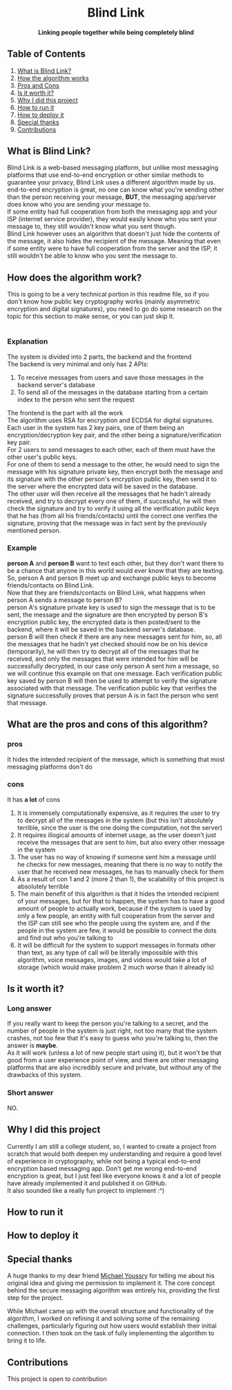 <div align="center">
  
  # Blind Link
  #### Linking people together while being completely blind
  
</div>

## Table of Contents

1. [What is Blind Link?](#what-is-blind-link)
2. [How the algorithm works](#how-does-the-algorithm-work)
3. [Pros and Cons](#what-are-the-pros-and-cons-of-this-algorithm)
4. [Is it worth it?](#is-it-worth-it)
5. [Why I did this project](#why-i-did-this-project)
6. [How to run it](#how-to-run-it)
7. [How to deploy it](#how-to-deploy-it)
8. [Special thanks](#special-thanks)
9. [Contributions](#contributions)



## What is Blind Link?
Blind Link is a web-based messaging platform, but unlike most messaging platforms that use end-to-end encryption or other similar methods to guarantee your privacy, Blind Link uses a different algorithm made by us. <br>
end-to-end encryption is great, no one can know what you're sending other than the person receiving your message, **BUT**, the messaging app/server does know who you are sending your message to. <br>
If some entity had full cooperation from both the messaging app and your ISP (internet service provider), they would easily know who you sent your message to, they still wouldn't know what you sent though. <br>
Blind Link however uses an algorithm that doesn't just hide the contents of the message, it also hides the recipient of the message. Meaning that even if some entity were to have full cooperation from the server and the ISP, it still wouldn't be able to know who you sent the message to. 

## How does the algorithm work?
This is going to be a very technical portion in this readme file, so if you don't know how public key cryptography works (mainly asymmetric encryption and digital signatures), you need to go do some research on the topic for this section to make sense, or you can just skip it. 
<br>
<br>
### Explanation
The system is divided into 2 parts, the backend and the frontend <br>
The backend is very minimal and only has 2 APIs:
1. To receive messages from users and save those messages in the backend server's database
2. To send all of the messages in the database starting from a certain index to the person who sent the request

The frontend is the part with all the work <br>
The algorithm uses RSA for encryption and ECDSA for digital signatures. <br>
Each user in the system has 2 key pairs, one of them being an encryption/decryption key pair, and the other being a signature/verification key pair. <br>
For 2 users to send messages to each other, each of them must have the other user's public keys. <br>
For one of them to send a message to the other, he would need to sign the message with his signature private key, then encrypt both the message and its signature with the other person's encryption public key, then send it to the server where the encrypted data will be saved in the database. <br>
The other user will then receive all the messages that he hadn't already received, and try to decrypt every one of them, if successful, he will then check the signature and try to verify it using all the verification public keys that he has (from all his friends/contacts) until the correct one verifies the signature, proving that the message was in fact sent by the previously mentioned person. <br>

### Example
**person A** and **person B** want to text each other, but they don't want there to be a chance that anyone in this world would ever know that they are texting. <br>
So, person A and person B meet up and exchange public keys to become friends/contacts on Blind Link. <br>
Now that they are friends/contacts on Blind Link, what happens when person A sends a message to person B? <br>
person A's signature private key is used to sign the message that is to be sent, the message and the signature are then encrypted by person B's encryption public key, the encrypted data is then posted/sent to the backend, where it will be saved in the backend server's database. <br>
person B will then check if there are any new messages sent for him, so, all the messages that he hadn't yet checked should now be on his device (temporarily), he will then try to decrypt all of the messages that he received, and only the messages that were intended for him will be successfully decrypted, in our case only person A sent him a message, so we will continue this example on that one message. Each verification public key saved by person B will then be used to attempt to verify the signature associated with that message. The verification public key that verifies the signature successfully proves that person A is in fact the person who sent that message. <br>


## What are the pros and cons of this algorithm?

### pros
It hides the intended recipient of the message, which is something that most messaging platforms don't do

### cons
It has **a lot** of cons

1. It is immensely computationally expensive, as it requires the user to try to decrypt all of the messages in the system (but this isn't absolutely terrible, since the user is the one doing the computation, not the server)
2. It requires illogical amounts of internet usage, as the user doesn't just receive the messages that are sent to him, but also every other message in the system
3. The user has no way of knowing if someone sent him a message until he checks for new messages, meaning that there is no way to notify the user that he received new messages, he has to manually check for them
4. As a result of con 1 and 2 (more 2 than 1), the scalability of this project is absolutely terrible
5. The main benefit of this algorithm is that it hides the intended recipient of your messages, but for that to happen, the system has to have a good amount of people to actually work, because if the system is used by only a few people, an entity with full cooperation from the server and the ISP can still see who the people using the system are, and if the people in the system are few, it would be possible to connect the dots and find out who you're talking to
6. It will be difficult for the system to support messages in formats other than text, as any type of call will be literally impossible with this algorithm, voice messages, images, and videos would take a lot of storage (which would make problem 2 much worse than it already is)

## Is it worth it?

### Long answer
If you really want to keep the person you're talking to a secret, and the number of people in the system is just right, not too many that the system crashes, not too few that it's easy to guess who you're talking to, then the answer is **maybe**. <br>
As it will work (unless a lot of new people start using it), but it won't be that good from a user experience point of view, and there are other messaging platforms that are also incredibly secure and private, but without any of the drawbacks of this system.

### Short answer
NO.

## Why I did this project
Currently I am still a college student, so, I wanted to create a project from scratch that would both deepen my understanding and require a good level of experience in cryptography, while not being a typical end-to-end encryption based messaging app. Don't get me wrong end-to-end encryption is great, but I just feel like everyone knows it and a lot of people have already implemented it and published it on GitHub. <br>
It also sounded like a really fun project to implement :^)


## How to run it


## How to deploy it


## Special thanks
A huge thanks to my dear friend [Michael Youssry](https://github.com/Black-Hack) for telling me about his original idea and giving me permission to implement it. The core concept behind the secure messaging algorithm was entirely his, providing the first step for the project.

While Michael came up with the overall structure and functionality of the algorithm, I worked on refining it and solving some of the remaining challenges, particularly figuring out how users would establish their initial connection. I then took on the task of fully implementing the algorithm to bring it to life.


## Contributions
This project is open to contribution
